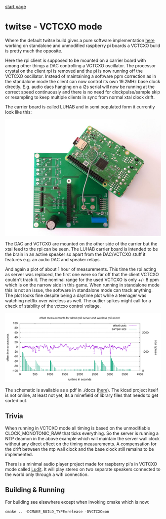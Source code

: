 [start page](../README.md)

# twitse - VCTCXO mode
Where the default twitse build gives a pure software implementation [here](doc/TLDR.md) working on standalone and unmodified raspberry pi boards a VCTCXO build is pretty much the opposite. 

Here the rpi client is supposed to be mounted on a carrier board with among other things a DAC controlling a VCTCXO oscillator. The processor crystal on the client rpi is removed and the pi is now running off the VCTCXO oscillator. Instead of maintaining a software ppm correction as in the standalone mode the client can now control its own 19.2MHz base clock directly. E.g. audio dacs hanging on a i2s serial will now be running at the correct speed continuously and there is no need for clockpulse/sample skip or resampling to keep multiple clients in sync from normal xtal clock drift.

The carrier board is called LUHAB and in semi populated form it currently look like this:

<p align="center"><a href="images/luhab.jpg"><img width=600 src="images/luhab.jpg"></a></p>

The DAC and VCTCXO are mounted on the other side of the carrier but the xtal feed to the rpi can be seen. The LUHAB carrier board is intended to be the brain in an active speaker so apart from the DAC/VCTCXO stuff it features e.g. an audio DAC and speaker relays.


And again a plot of about 1 hour of measurements. This time the rpi acting as server was replaced, the first one were so far off that the client VCTCXO couldn't track it. The nominal range for the used VCTCXO is only +/- 8 ppm which is on the narrow side in this game. When running in standalone mode this is not an issue, the software in standalone mode can track anything. The plot looks fine despite being a daytime plot while a teenager was watching netflix over wireless as well. The outlier spikes might call for a check of stability of the vctcxo control voltage.

<p align="center"><img src="../dataanalysis/data/1hour_vctcxo_rpi3bplus/server/plot.png"></p>

The schematic is available as a pdf in ./docs ([here](images/luhab_schematic.pdf)). The kicad project itself is not online, at least not yet, its a minefield of library files that needs to get sorted out.

## Trivia

When running in VCTCXO mode all timing is based on the unmodifiable CLOCK_MONOTONIC_RAW that ticks everything. So the server is running a NTP deamon in the above example which will maintain the server wall clock without any direct effect on the timing measurements. A compensation for the drift between the ntp wall clock and the base clock still remains to be implemented.

There is a minimal audio player project made for raspberry pi's in VCTCXO mode called [Ludit](https://github.com/bjerrep/ludit). It will play stereo on two separate speakers connected to the world only through a wifi connection.

## Building & Running

For building see elsewhere except when invoking cmake which is now:

    cmake .. -DCMAKE_BUILD_TYPE=release -DVCTCXO=on

    

    

